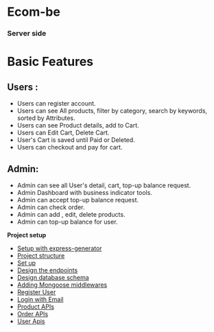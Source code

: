 # Ecom-be

### Server side

# Basic Features

## Users :

- Users can register account.
- Users can see All products, filter by category, search by keywords, sorted by Attributes.
- Users can see Product details, add to Cart.
- Users can Edit Cart, Delete Cart.
- User's Cart is saved until Paid or Deleted.
- Users can checkout and pay for cart.

## Admin:

- Admin can see all User's detail, cart, top-up balance request.
- Admin Dashboard with business indicator tools.
- Admin can accept top-up balance request.
- Admin can check order.
- Admin can add , edit, delete products.
- Admin can top-up balance for user.

**Project setup**

- [Setup with express-generator](/doc/server/00_setup_project.md)
- [Project structure](/doc/server/01_project_structure.md)
- [Set up](/doc/server/02_setup_app.md)
- [Design the endpoints](/doc/server/03_design_endpoints.md)
- [Design database schema](/doc/server/04_design_database.md)
- [Adding Mongoose middlewares](/doc/server/05_mongoose_middlewares.md)
- [Register User](/doc/server/06_register_user.md)
- [Login with Email](/doc/server/07_login.md)
- [Product APIs](/doc/server/08_product_apis.md)
- [Order APIs](/doc/server/09_order_apis.md)
- [User Apis](/doc/server/10_user_apis.md)
